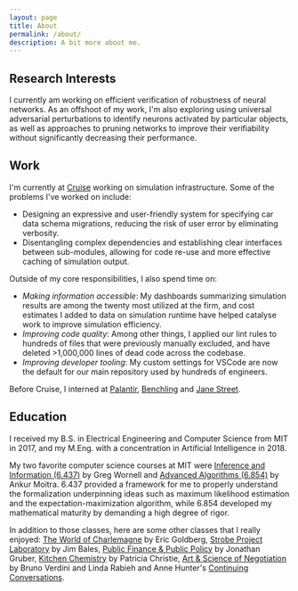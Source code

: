 ```yaml
---
layout: page
title: About
permalink: /about/
description: A bit more about me.
---
```


## Research Interests

I currently am working on efficient verification of robustness of neural networks. As an offshoot of my work, I'm also exploring using universal adversarial perturbations to identify neurons activated by particular objects, as well as approaches to pruning networks to improve their verifiability without significantly decreasing their performance.

## Work

I'm currently at [Cruise](https://www.getcruise.com/) working on simulation infrastructure. Some of the problems I've worked on include:

- Designing an expressive and user-friendly system for specifying car data schema migrations, reducing the risk of user error by eliminating verbosity.
- Disentangling complex dependencies and establishing clear interfaces between sub-modules, allowing for code re-use and more effective caching of simulation output.

Outside of my core responsibilities, I also spend time on:

- _Making information accessible_: My dashboards summarizing simulation results are among the twenty most utilized at the firm, and cost estimates I added to data on simulation runtime have helped catalyse work to improve simulation efficiency.
- _Improving code quality_: Among other things, I applied our lint rules to hundreds of files that were previously manually excluded, and have deleted >1,000,000 lines of dead code across the codebase.
- _Improving developer tooling_: My custom settings for VSCode are now the default for our main repository used by hundreds of engineers.

Before Cruise, I interned at [Palantir](https://www.palantir.com/), [Benchling](https://www.benchling.com/) and [Jane Street](https://www.janestreet.com/).

## Education

I received my B.S. in Electrical Engineering and Computer Science from MIT in 2017, and my M.Eng. with a concentration in Artificial Intelligence in 2018.

My two favorite computer science courses at MIT were [Inference and Information (6.437)](http://web.mit.edu/6.437/www/info17.pdf) by Greg Wornell and [Advanced Algorithms (6.854)](http://people.csail.mit.edu/moitra/854.html) by Ankur Moitra. 6.437 provided a framework for me to properly understand the formalization underpinning ideas such as maximum likelihood estimation and the expectation-maximization algorithm, while 6.854 developed my mathematical maturity by demanding a high degree of rigor.

In addition to those classes, here are some other classes that I really enjoyed: [The World of Charlemagne](https://history.mit.edu/subjects/world-charlemagne) by Eric Goldberg, [Strobe Project Laboratory](https://edgerton.mit.edu/courses/strobe-project-laboratory) by Jim Bales, [Public Finance & Public Policy](http://stellar.mit.edu/S/course/14/fa15/14.41/) by Jonathan Gruber, [Kitchen Chemistry](https://news.mit.edu/2009/kitchen-chemistry-0220) by Patricia Christie, [Art & Science of Negotiation](https://news.mit.edu/2017/class-negotiation-skills-1103) by Bruno Verdini and Linda Rabieh and Anne Hunter's [Continuing Conversations](http://concourse.mit.edu/seminar-offerings/).
